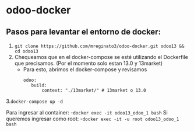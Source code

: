 # odoo-docker

## Pasos para levantar el entorno de docker:

1. `git clone https://github.com/mreginato3/odoo-docker.git odoo13 && cd odoo13`
2. Chequeamos que en el docker-compose se esté utilizando el Dockerfile que precisamos. (Por el momento solo estan 13.0 y 13market)
    - Para esto, abrimos el docker-compose y revisamos 
         ```
         odoo:
            build:
                context: "./13market/" # 13market o 13.0 
        ```        
3.`docker-compose up -d`

Para ingresar al container:
    -`docker exec -it odoo13_odoo_1 bash`
Si queremos ingresar como root:
    -`docker exec -it -u root odoo13_odoo_1 bash`
